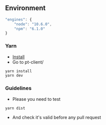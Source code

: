 Environment
------
```javascript
"engines": {
	"node": "10.6.0",
	"npm": "6.1.0"
}
```

### Yarn
- [Install](https://yarnpkg.com/lang/en/docs/install/#debian-stable)
- Go to pt-client/
```javascript
yarn install
yarn dev
```
### Guidelines
- Please you need to test
```
yarn dist
```
- And check it's valid before any pull request